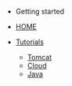   <!-- docs/_sidebar.md -->

* Getting started

* [HOME](./)

* [Tutorials](./tutorials/index)
  * [Tomcat](./tutorials/tomcat/index)
  * [Cloud](./tutorials/cloud/index)
  * [Java](./tutorials/java/index)